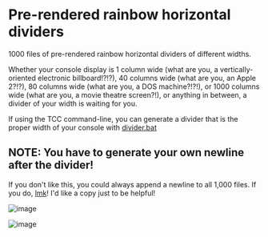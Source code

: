 # Pre-rendered rainbow horizontal dividers

1000 files of pre-rendered rainbow horizontal dividers of different widths.

Whether your console display is 1 column wide (what are you, a vertically-oriented electronic billboard!?!?), 40 columns wide (what are you, an Apple 2?!?), 80 columns wide (what are you, a DOS machine?!?!), or 1000 columns wide (what are you, a movie theatre screen?!), or anything in between, a divider of your width is waiting for you.

If using the TCC command-line, you can generate a divider that is the proper width of your console with [divider.bat](../BAT-and-UTIL-files-1/display-horizontal-divider.bat)

## NOTE: You have to generate your own newline after the divider!  

If you don't like this, you could always append a newline to all 1,000 files. 
If you do, [lmk](mailto:cliocjs@gmail.com)! I'd like a copy just to be helpful!

![image](https://github.com/user-attachments/assets/a8c8b2d2-016e-42c0-a013-55571e491f54)

![image](https://github.com/user-attachments/assets/fcaf5b47-07aa-4fab-a237-7f5b441c10d2)

